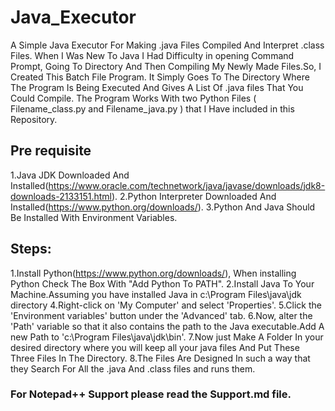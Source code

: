 # Java_Executor
A Simple Java Executor For Making .java Files Compiled And Interpret .class Files.
When I Was New To Java I Had Difficulty in opening Command Prompt, Going To Directory And Then Compiling My Newly Made Files.So, I Created This Batch File Program. It Simply Goes To The Directory Where The Program Is Being Executed And Gives A List Of .java files That You Could Compile.
The Program Works With two Python Files ( Filename_class.py and Filename_java.py ) that I Have included in this Repository.

## Pre requisite
1.Java JDK Downloaded And Installed(https://www.oracle.com/technetwork/java/javase/downloads/jdk8-downloads-2133151.html).
2.Python Interpreter Downloaded And Installed(https://www.python.org/downloads/).
3.Python And Java Should Be Installed With Environment Variables.

## Steps:
1.Install Python(https://www.python.org/downloads/), When installing Python Check The Box With "Add Python To PATH".
2.Install Java To Your Machine.Assuming you have installed Java in c:\Program Files\java\jdk directory
4.Right-click on 'My Computer' and select 'Properties'.
5.Click the 'Environment variables' button under the 'Advanced' tab.
6.Now, alter the 'Path' variable so that it also contains the path to the Java executable.Add A new Path to 'c:\Program Files\java\jdk\bin'.
7.Now just Make A Folder In your desired directory where you will keep all your java files And Put These Three Files In The Directory.
8.The Files Are Designed In such a way that they Search For All the .java And .class files and runs them.

### For Notepad++ Support please read the Support.md file.